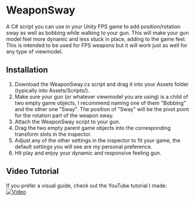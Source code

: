 # WeaponSway
A C# script you can use in your Unity FPS game to add position/rotation sway as well as bobbing while walking to your gun. This will make your gun model feel more dynamic and less stuck in place, adding to the game feel. This is intended to be used for FPS weapons but it will work just as well for any type of viewmodel.

## Installation
1. Download the WeaponSway.cs script and drag it into your Assets folder (typically into Assets/Scripts/).
2. Make sure your gun (or whatever viewmodel you are using) is a child of two empty game objects, I recommend naming one of them "Bobbing" and the other one "Sway". The position of "Sway" will be the pivot point for the rotation part of the weapon sway.
3. Attach the WeaponSway script to your gun.
4. Drag the two empty parent game objects into the corresponding transform slots in the inspector.
5. Adjust any of the other settings in the inspector to fit your game, the default settings you will see are my personal preference.
6. Hit play and enjoy your dynamic and responsive feeling gun.

## Video Tutorial  
If you prefer a visual guide, check out the YouTube tutorial I made:  
[![Video](https://i.imgur.com/CWLhx6g.png)](https://www.youtube.com/watch?v=JQ8oMd55StI)
